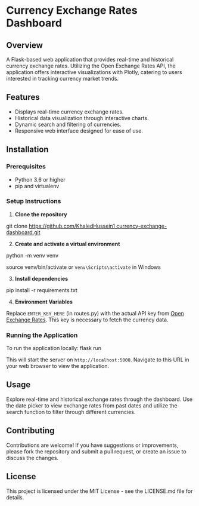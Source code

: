 
# Currency Exchange Rates Dashboard

## Overview

A Flask-based web application that provides real-time and historical currency exchange rates. Utilizing the Open Exchange Rates API, the application offers interactive visualizations with Plotly, catering to users interested in tracking currency market trends.

## Features

- Displays real-time currency exchange rates.
- Historical data visualization through interactive charts.
- Dynamic search and filtering of currencies.
- Responsive web interface designed for ease of use.

## Installation

### Prerequisites

- Python 3.6 or higher
- pip and virtualenv

### Setup Instructions

1. **Clone the repository**

git clone [https://github.com/KhaledHussein1 currency-exchange-dashboard.git](https://github.com/KhaledHussein1/currency-exchange-dashboard)

2. **Create and activate a virtual environment**

python -m venv venv

source venv/bin/activate 
or `venv\Scripts\activate` in Windows

3. **Install dependencies**

pip install -r requirements.txt

4. **Environment Variables**

Replace `ENTER_KEY_HERE` (in routes.py) with the actual API key from [Open Exchange Rates](https://openexchangerates.org/). This key is necessary to fetch the currency data.

### Running the Application

To run the application locally:
flask run

This will start the server on `http://localhost:5000`. Navigate to this URL in your web browser to view the application.

## Usage

Explore real-time and historical exchange rates through the dashboard. Use the date picker to view exchange rates from past dates and utilize the search function to filter through different currencies.

## Contributing

Contributions are welcome! If you have suggestions or improvements, please fork the repository and submit a pull request, or create an issue to discuss the changes.

## License

This project is licensed under the MIT License - see the LICENSE.md file for details.
